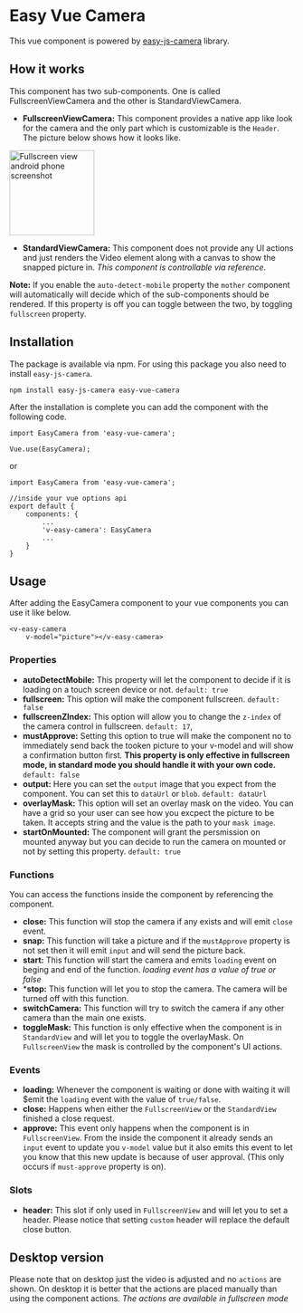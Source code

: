 # Easy Vue Camera

This vue component is powered by <a href="https://github.com/farhadnowzari/easy-js-camera">easy-js-camera</a> library.

## How it works
This component has two sub-components. One is called FullscreenViewCamera and the other is StandardViewCamera.
* **FullscreenViewCamera:** This component provides a native app like look for the camera and the only part which is customizable is the `Header`. The picture below shows how it looks like.

<img src="https://github.com/farhadnowzari/easy-vue-camera/blob/main/doc/easy_vue_camera_fullscreen.jpg?raw=true" alt="Fullscreen view android phone screenshot" width="150">

* **StandardViewCamera:** This component does not provide any UI actions and just renders the Video element along with a canvas to show the snapped picture in. *This component is controllable via reference*.

**Note:** If you enable the `auto-detect-mobile` property the `mother` component will automatically will decide which of the sub-components should be rendered. If this property is off you can toggle between the two, by toggling `fullscreen` property.



## Installation
The package is available via npm. For using this package you also need to install `easy-js-camera`.
```
npm install easy-js-camera easy-vue-camera
```
After the installation is complete you can add the component with the following code.
```
import EasyCamera from 'easy-vue-camera';

Vue.use(EasyCamera);
```
or
```
import EasyCamera from 'easy-vue-camera';

//inside your vue options api
export default {
    components: {
        ...
        'v-easy-camera': EasyCamera
        ...
    }
}
```
## Usage
After adding the EasyCamera component to your vue components you can use it like below.
```
<v-easy-camera
    v-model="picture"></v-easy-camera>
```

### Properties
* **autoDetectMobile:** This property will let the component to decide if it is loading on a touch screen device or not. `default: true`
* **fullscreen:** This option will make the component fullscreen. `default: false`
* **fullscreenZIndex:** This option will allow you to change the `z-index` of the camera control in fullscreen. `default: 17`,
* **mustApprove:** Setting this option to true will make the component no to immediately send back the tooken picture to your v-model and will show a confirmation button first. **This property is only effective in fullscreen mode, in standard mode you should handle it with your own code.** `default: false`
* **output:** Here you can set the `output` image that you expect from the component. You can set this to `dataUrl` or `blob`. `default: dataUrl`
* **overlayMask:** This option will set an overlay mask on the video. You can have a grid so your user can see how you excpect the picture to be taken. It accepts string and the value is the path to your `mask image`.
* **startOnMounted:** The component will grant the persmission on mounted anyway but you can decide to run the camera on mounted or not by setting this property. `default: true`
### Functions
You can access the functions inside the component by referencing the component.

* **close:** This function will stop the camera if any exists and will emit `close` event.
* **snap:** This function will take a picture and if the `mustApprove` property is not set then it will emit `input` and will send the picture back.
* **start:** This function will start the camera and emits `loading` event on beging and end of the function. *loading event has a value of true or false*
* ***stop:** This function will let you to stop the camera. The camera will be turned off with this function.
* **switchCamera:** This function will try to switch the camera if any other camera than the main one exists.
* **toggleMask:** This function is only effective when the component is in `StandardView` and will let you to toggle the overlayMask. On `FullscreenView` the mask is controlled by the component's UI actions.

### Events
* **loading:** Whenever the component is waiting or done with waiting it will $emit the `loading` event with the value of `true/false`.
* **close:** Happens when either the `FullscreenView` or the `StandardView` finished a close request.
* **approve:** This event only happens when the component is in `FullscreenView`. From the inside the component it already sends an `input` event to update you `v-model` value but it also emits this event to let you know that this new update is because of user approval. (This only occurs if `must-approve` property is on).

### Slots

* **header:** This slot if only used in `FullscreenView` and will let you to set a header. Please notice that setting `custom` header will replace the default close button.

## Desktop version
Please note that on desktop just the video is adjusted and no `actions` are shown. On desktop it is better that the actions are placed manually than using the component actions. *The actions are available in fullscreen mode*